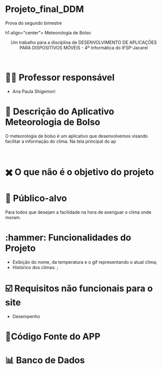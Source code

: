 # Projeto_final_DDM
Prova do segundo bimestre


h1 align="center"> Meteorologia de Bolso </h1>
<p align="center">Um trabalho para a disciplina de DESENVOLVIMENTO DE APLICAÇÕES PARA DISPOSITIVOS MÓVEIS - 4º Informática do IFSP-Jacareí</p>
<br>
<p align="center">


<h1>🧑‍🏫 Professor responsável</h1> 

-  Ana Paula Shigemori

<h1>🎯 Descrição do Aplicativo Meteorologia de Bolso</h1> 

O meteorologia de bolso é um aplicativo que desenvolvemos visando facilitar a informação do clima. Na tela principal do ap

<br>

<h1>✖️ O que não é o objetivo do projeto</h1>


<h1>👥 Público-alvo</h2>
Para todos que desejam a facilidade na hora de averiguar o clima onde moram.

<h1>:hammer: Funcionalidades do Projeto</h1>

- Exibição do nome, da temperatura e o gif representando o atual clima;
- Histórico dos climas: ;

<h1>☑️ Requisitos não funcionais para o site</h1> 

- Desempenho 


<h1>📱Código Fonte do APP </h1>





<h1>📊 Banco de Dados</h1>


<br><br>


